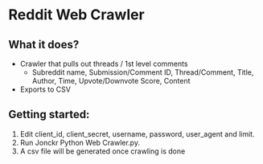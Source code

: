 # Reddit Web Crawler
## What it does?
  - Crawler that pulls out threads / 1st level comments
      - Subreddit name, Submission/Comment ID, Thread/Comment, Title, Author, Time, Upvote/Downvote Score, Content
  - Exports to CSV

## Getting started:
1. Edit client_id, client_secret, username, password, user_agent and limit.
2. Run Jonckr Python Web Crawler.py. 
3. A csv file will be generated once crawling is done
